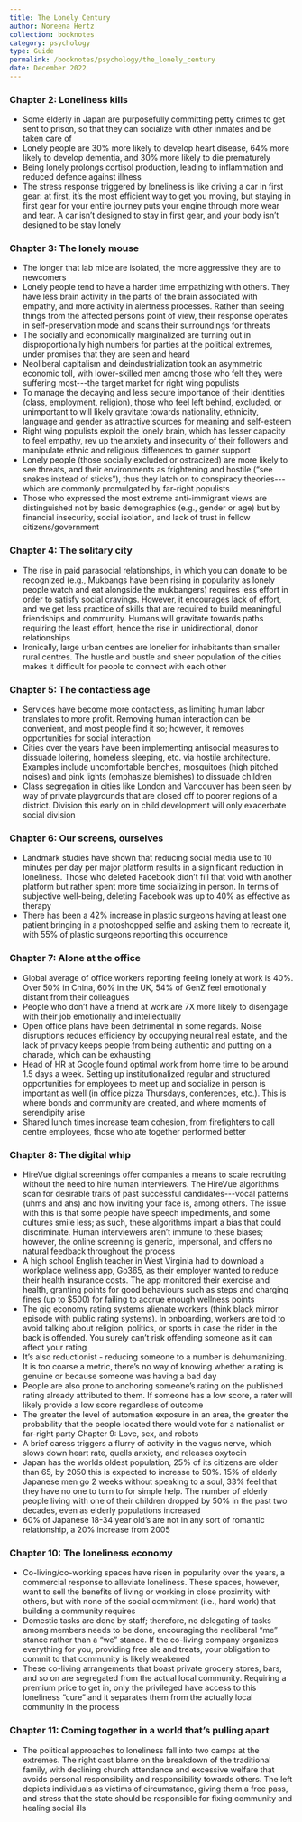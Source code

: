 ```yaml
---
title: The Lonely Century
author: Noreena Hertz
collection: booknotes
category: psychology
type: Guide
permalink: /booknotes/psychology/the_lonely_century
date: December 2022
---
```


### Chapter 2: Loneliness kills
* Some elderly in Japan are purposefully committing petty crimes to get sent to prison, so that they can socialize with other inmates and be taken care of
* Lonely people are 30% more likely to develop heart disease, 64% more likely to develop dementia, and 30% more likely to die prematurely
* Being lonely prolongs cortisol production, leading to inflammation and reduced defence against illness
* The stress response triggered by loneliness is like driving a car in first gear: at first, it’s the most efficient way to get you moving, but staying in first gear for your entire journey puts your engine through more wear and tear. A car isn’t designed to stay in first gear, and your body isn’t designed to be stay lonely
### Chapter 3: The lonely mouse
* The longer that lab mice are isolated, the more aggressive they are to newcomers
* Lonely people tend to have a harder time empathizing with others. They have less brain activity in the parts of the brain associated with empathy, and more activity in alertness processes. Rather than seeing things from the affected persons point of view, their response operates in self-preservation mode and scans their surroundings for threats 
* The socially and economically marginalized are turning out in disproportionally high numbers for parties at the political extremes, under promises that they are seen and heard
* Neoliberal capitalism and deindustrialization took an asymmetric economic toll, with lower-skilled men among those who felt they were suffering most---the target market for right wing populists
* To manage the decaying and less secure importance of their identities (class, employment, religion), those who feel left behind, excluded, or unimportant to will likely gravitate towards nationality, ethnicity, language and gender as attractive sources for meaning and self-esteem
* Right wing populists exploit the lonely brain, which has lesser capacity to feel empathy, rev up the anxiety and insecurity of their followers and manipulate ethnic and religious differences to garner support
* Lonely people (those socially excluded or ostracized) are more likely to see threats, and their environments as frightening and hostile (“see snakes instead of sticks”), thus they latch on to conspiracy theories---which are commonly promulgated by far-right populists
* Those who expressed the most extreme anti-immigrant views are distinguished not by basic demographics (e.g., gender or age) but by financial insecurity, social isolation, and lack of trust in fellow citizens/government
### Chapter 4: The solitary city
* The rise in paid parasocial relationships, in which you can donate to be recognized (e.g., Mukbangs have been rising in popularity as lonely people watch and eat alongside the mukbangers) requires less effort in order to satisfy social cravings. However, it encourages lack of effort, and we get less practice of skills that are required to build meaningful friendships and community. Humans will gravitate towards paths requiring the least effort, hence the rise in unidirectional, donor relationships
* Ironically, large urban centres are lonelier for inhabitants than smaller rural centres. The hustle and bustle and sheer population of the cities makes it difficult for people to connect with each other
### Chapter 5: The contactless age 
* Services have become more contactless, as limiting human labor translates to more profit. Removing human interaction can be convenient, and most people find it so; however, it removes opportunities for social interaction
* Cities over the years have been implementing antisocial measures to dissuade loitering, homeless sleeping, etc. via hostile architecture. Examples include uncomfortable benches, mosquitoes (high pitched noises) and pink lights (emphasize blemishes) to dissuade children
* Class segregation in cities like London and Vancouver has been seen by way of private playgrounds that are closed off to poorer regions of a district. Division this early on in child development will only exacerbate social division
### Chapter 6: Our screens, ourselves
* Landmark studies have shown that reducing social media use to 10 minutes per day per major platform results in a significant reduction in loneliness. Those who deleted Facebook didn’t fill that void with another platform but rather spent more time socializing in person. In terms of subjective well-being, deleting Facebook was up to 40% as effective as therapy
* There has been a 42% increase in plastic surgeons having at least one patient bringing in a photoshopped selfie and asking them to recreate it, with 55% of plastic surgeons reporting this occurrence
### Chapter 7: Alone at the office
* Global average of office workers reporting feeling lonely at work is 40%. Over 50% in China, 60% in the UK, 54% of GenZ feel emotionally distant from their colleagues
* People who don’t have a friend at work are 7X more likely to disengage with their job emotionally and intellectually
* Open office plans have been detrimental in some regards. Noise disruptions reduces efficiency by occupying neural real estate, and the lack of privacy keeps people from being authentic and putting on a charade, which can be exhausting
* Head of HR at Google found optimal work from home time to be around 1.5 days a week. Setting up institutionalized regular and structured opportunities for employees to meet up and socialize in person is important as well (in office pizza Thursdays, conferences, etc.). This is where bonds and community are created, and where moments of serendipity arise
* Shared lunch times increase team cohesion, from firefighters to call centre employees, those who ate together performed better 
### Chapter 8: The digital whip
* HireVue digital screenings offer companies a means to scale recruiting without the need to hire human interviewers. The HireVue algorithms scan for desirable traits of past successful candidates---vocal patterns (uhms and ahs) and how inviting your face is, among others. The issue with this is that some people have speech impediments, and some cultures smile less; as such, these algorithms impart a bias that could discriminate. Human interviewers aren’t immune to these biases; however, the online screening is generic, impersonal, and offers no natural feedback throughout the process
* A high school English teacher in West Virginia had to download a workplace wellness app, Go365, as their employer wanted to reduce their health insurance costs. The app monitored their exercise and health, granting points for good behaviours such as steps and charging fines (up to $500) for failing to accrue enough wellness points
* The gig economy rating systems alienate workers (think black mirror episode with public rating systems). In onboarding, workers are told to avoid talking about religion, politics, or sports in case the rider in the back is offended. You surely can’t risk offending someone as it can affect your rating 
* It’s also reductionist - reducing someone to a number is dehumanizing. It is too coarse a metric, there’s no way of knowing whether a rating is genuine or because someone was having a bad day
* People are also prone to anchoring someone’s rating on the published rating already attributed to them. If someone has a low score, a rater will likely provide a low score regardless of outcome
* The greater the level of automation exposure in an area, the greater the probability that the people located there would vote for a nationalist or far-right party
Chapter 9: Love, sex, and robots
* A brief caress triggers a flurry of activity in the vagus nerve, which slows down heart rate, quells anxiety, and releases oxytocin
* Japan has the worlds oldest population, 25% of its citizens are older than 65, by 2050 this is expected to increase to 50%. 15% of elderly Japanese men go 2 weeks without speaking to a soul, 33% feel that they have no one to turn to for simple help. The number of elderly people living with one of their children dropped by 50% in the past two decades, even as elderly populations increased
* 60% of Japanese 18-34 year old’s are not in any sort of romantic relationship, a 20% increase from 2005
### Chapter 10: The loneliness economy
* Co-living/co-working spaces have risen in popularity over the years, a commercial response to alleviate loneliness. These spaces, however, want to sell the benefits of living or working in close proximity with others, but with none of the social commitment (i.e., hard work) that building a community requires
* Domestic tasks are done by staff; therefore, no delegating of tasks among members needs to be done, encouraging the neoliberal “me” stance rather than a “we” stance. If the co-living company organizes everything for you, providing free ale and treats, your obligation to commit to that community is likely weakened
* These co-living arrangements that boast private grocery stores, bars, and so on are segregated from the actual local community. Requiring a premium price to get in, only the privileged have access to this loneliness “cure” and it separates them from the actually local community in the process 
### Chapter 11: Coming together in a world that’s pulling apart
* The political approaches to loneliness fall into two camps at the extremes. The right cast blame on the breakdown of the traditional family, with declining church attendance and excessive welfare that avoids personal responsibility and responsibility towards others. The left depicts individuals as victims of circumstance, giving them a free pass, and stress that the state should be responsible for fixing community and healing social ills
